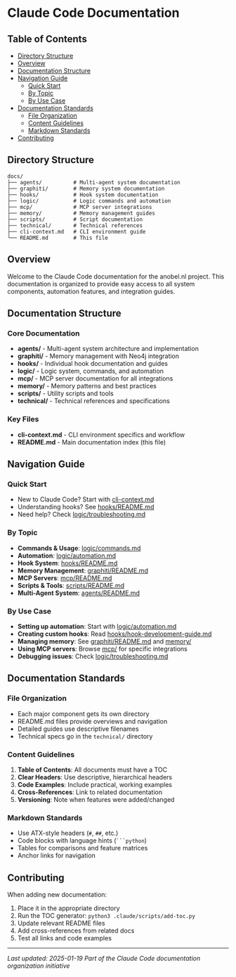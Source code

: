 # Claude Code Documentation

## Table of Contents

- [Directory Structure](#directory-structure)
- [Overview](#overview)
- [Documentation Structure](#documentation-structure)
- [Navigation Guide](#navigation-guide)
  - [Quick Start](#quick-start)
  - [By Topic](#by-topic)
  - [By Use Case](#by-use-case)
- [Documentation Standards](#documentation-standards)
  - [File Organization](#file-organization)
  - [Content Guidelines](#content-guidelines)
  - [Markdown Standards](#markdown-standards)
- [Contributing](#contributing)
## Directory Structure

```
docs/
├── agents/          # Multi-agent system documentation
├── graphiti/        # Memory system documentation
├── hooks/           # Hook system documentation
├── logic/           # Logic commands and automation
├── mcp/             # MCP server integrations
├── memory/          # Memory management guides
├── scripts/         # Script documentation
├── technical/       # Technical references
├── cli-context.md   # CLI environment guide
└── README.md        # This file
```

## Overview

Welcome to the Claude Code documentation for the anobel.nl project. This documentation is organized to provide easy access to all system components, automation features, and integration guides.

## Documentation Structure

### Core Documentation
- **agents/** - Multi-agent system architecture and implementation
- **graphiti/** - Memory management with Neo4j integration
- **hooks/** - Individual hook documentation and guides
- **logic/** - Logic system, commands, and automation
- **mcp/** - MCP server documentation for all integrations
- **memory/** - Memory patterns and best practices
- **scripts/** - Utility scripts and tools
- **technical/** - Technical references and specifications

### Key Files
- **cli-context.md** - CLI environment specifics and workflow
- **README.md** - Main documentation index (this file)

## Navigation Guide

### Quick Start
- New to Claude Code? Start with [cli-context.md](./cli-context.md)
- Understanding hooks? See [hooks/README.md](./hooks/README.md)
- Need help? Check [logic/troubleshooting.md](./logic/troubleshooting.md)

### By Topic
- **Commands & Usage**: [logic/commands.md](./logic/commands.md)
- **Automation**: [logic/automation.md](./logic/automation.md)
- **Hook System**: [hooks/README.md](./hooks/README.md)
- **Memory Management**: [graphiti/README.md](./graphiti/README.md)
- **MCP Servers**: [mcp/README.md](./mcp/README.md)
- **Scripts & Tools**: [scripts/README.md](./scripts/README.md)
- **Multi-Agent System**: [agents/README.md](./agents/README.md)

### By Use Case
- **Setting up automation**: Start with [logic/automation.md](./logic/automation.md)
- **Creating custom hooks**: Read [hooks/hook-development-guide.md](./hooks/hook-development-guide.md)
- **Managing memory**: See [graphiti/README.md](./graphiti/README.md) and [memory/](./memory/)
- **Using MCP servers**: Browse [mcp/](./mcp/) for specific integrations
- **Debugging issues**: Check [logic/troubleshooting.md](./logic/troubleshooting.md)

## Documentation Standards

### File Organization
- Each major component gets its own directory
- README.md files provide overviews and navigation
- Detailed guides use descriptive filenames
- Technical specs go in the `technical/` directory

### Content Guidelines
1. **Table of Contents**: All documents must have a TOC
2. **Clear Headers**: Use descriptive, hierarchical headers
3. **Code Examples**: Include practical, working examples
4. **Cross-References**: Link to related documentation
5. **Versioning**: Note when features were added/changed

### Markdown Standards
- Use ATX-style headers (`#`, `##`, etc.)
- Code blocks with language hints (` ```python `)
- Tables for comparisons and feature matrices
- Anchor links for navigation

## Contributing

When adding new documentation:
1. Place it in the appropriate directory
2. Run the TOC generator: `python3 .claude/scripts/add-toc.py`
3. Update relevant README files
4. Add cross-references from related docs
5. Test all links and code examples

---

*Last updated: 2025-01-19*
*Part of the Claude Code documentation organization initiative*